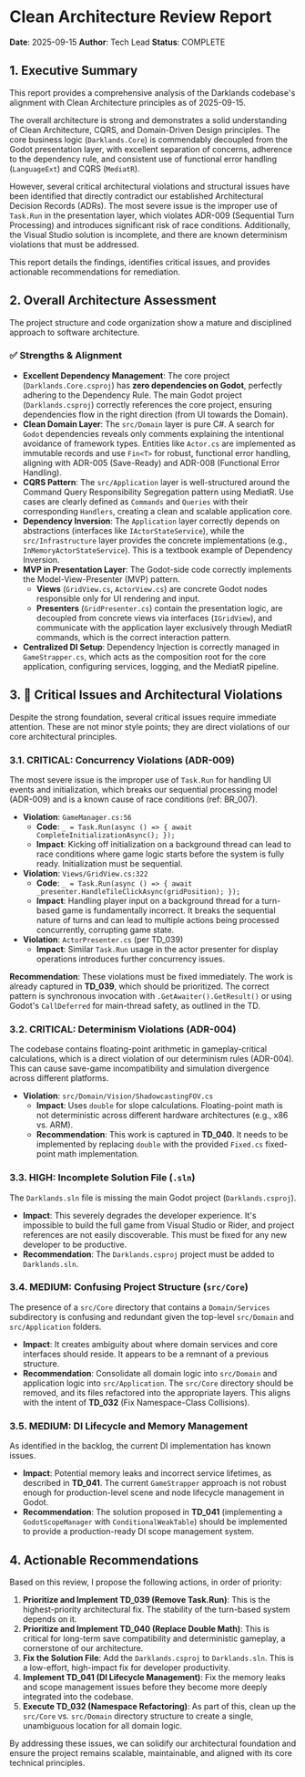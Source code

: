 # Clean Architecture Review Report

**Date**: 2025-09-15
**Author**: Tech Lead
**Status**: COMPLETE

## 1. Executive Summary

This report provides a comprehensive analysis of the Darklands codebase's alignment with Clean Architecture principles as of 2025-09-15.

The overall architecture is strong and demonstrates a solid understanding of Clean Architecture, CQRS, and Domain-Driven Design principles. The core business logic (`Darklands.Core`) is commendably decoupled from the Godot presentation layer, with excellent separation of concerns, adherence to the dependency rule, and consistent use of functional error handling (`LanguageExt`) and CQRS (`MediatR`).

However, several critical architectural violations and structural issues have been identified that directly contradict our established Architectural Decision Records (ADRs). The most severe issue is the improper use of `Task.Run` in the presentation layer, which violates ADR-009 (Sequential Turn Processing) and introduces significant risk of race conditions. Additionally, the Visual Studio solution is incomplete, and there are known determinism violations that must be addressed.

This report details the findings, identifies critical issues, and provides actionable recommendations for remediation.

## 2. Overall Architecture Assessment

The project structure and code organization show a mature and disciplined approach to software architecture.

### ✅ Strengths & Alignment

*   **Excellent Dependency Management**: The core project (`Darklands.Core.csproj`) has **zero dependencies on Godot**, perfectly adhering to the Dependency Rule. The main Godot project (`Darklands.csproj`) correctly references the core project, ensuring dependencies flow in the right direction (from UI towards the Domain).
*   **Clean Domain Layer**: The `src/Domain` layer is pure C#. A search for `Godot` dependencies reveals only comments explaining the intentional avoidance of framework types. Entities like `Actor.cs` are implemented as immutable records and use `Fin<T>` for robust, functional error handling, aligning with ADR-005 (Save-Ready) and ADR-008 (Functional Error Handling).
*   **CQRS Pattern**: The `src/Application` layer is well-structured around the Command Query Responsibility Segregation pattern using MediatR. Use cases are clearly defined as `Commands` and `Queries` with their corresponding `Handlers`, creating a clean and scalable application core.
*   **Dependency Inversion**: The `Application` layer correctly depends on abstractions (interfaces like `IActorStateService`), while the `src/Infrastructure` layer provides the concrete implementations (e.g., `InMemoryActorStateService`). This is a textbook example of Dependency Inversion.
*   **MVP in Presentation Layer**: The Godot-side code correctly implements the Model-View-Presenter (MVP) pattern.
    *   **Views** (`GridView.cs`, `ActorView.cs`) are concrete Godot nodes responsible only for UI rendering and input.
    *   **Presenters** (`GridPresenter.cs`) contain the presentation logic, are decoupled from concrete views via interfaces (`IGridView`), and communicate with the application layer exclusively through MediatR commands, which is the correct interaction pattern.
*   **Centralized DI Setup**: Dependency Injection is correctly managed in `GameStrapper.cs`, which acts as the composition root for the core application, configuring services, logging, and the MediatR pipeline.

## 3. 🚨 Critical Issues and Architectural Violations

Despite the strong foundation, several critical issues require immediate attention. These are not minor style points; they are direct violations of our core architectural principles.

### 3.1. CRITICAL: Concurrency Violations (ADR-009)

The most severe issue is the improper use of `Task.Run` for handling UI events and initialization, which breaks our sequential processing model (ADR-009) and is a known cause of race conditions (ref: BR_007).

*   **Violation**: `GameManager.cs:56`
    *   **Code**: `_ = Task.Run(async () => { await CompleteInitializationAsync(); });`
    *   **Impact**: Kicking off initialization on a background thread can lead to race conditions where game logic starts before the system is fully ready. Initialization must be sequential.
*   **Violation**: `Views/GridView.cs:322`
    *   **Code**: `_ = Task.Run(async () => { await _presenter.HandleTileClickAsync(gridPosition); });`
    *   **Impact**: Handling player input on a background thread for a turn-based game is fundamentally incorrect. It breaks the sequential nature of turns and can lead to multiple actions being processed concurrently, corrupting game state.
*   **Violation**: `ActorPresenter.cs` (per TD_039)
    *   **Impact**: Similar `Task.Run` usage in the actor presenter for display operations introduces further concurrency issues.

**Recommendation**: These violations must be fixed immediately. The work is already captured in **TD_039**, which should be prioritized. The correct pattern is synchronous invocation with `.GetAwaiter().GetResult()` or using Godot's `CallDeferred` for main-thread safety, as outlined in the TD.

### 3.2. CRITICAL: Determinism Violations (ADR-004)

The codebase contains floating-point arithmetic in gameplay-critical calculations, which is a direct violation of our determinism rules (ADR-004). This can cause save-game incompatibility and simulation divergence across different platforms.

*   **Violation**: `src/Domain/Vision/ShadowcastingFOV.cs`
    *   **Impact**: Uses `double` for slope calculations. Floating-point math is not deterministic across different hardware architectures (e.g., x86 vs. ARM).
    *   **Recommendation**: This work is captured in **TD_040**. It needs to be implemented by replacing `double` with the provided `Fixed.cs` fixed-point math implementation.

### 3.3. HIGH: Incomplete Solution File (`.sln`)

The `Darklands.sln` file is missing the main Godot project (`Darklands.csproj`).

*   **Impact**: This severely degrades the developer experience. It's impossible to build the full game from Visual Studio or Rider, and project references are not easily discoverable. This must be fixed for any new developer to be productive.
*   **Recommendation**: The `Darklands.csproj` project must be added to `Darklands.sln`.

### 3.4. MEDIUM: Confusing Project Structure (`src/Core`)

The presence of a `src/Core` directory that contains a `Domain/Services` subdirectory is confusing and redundant given the top-level `src/Domain` and `src/Application` folders.

*   **Impact**: It creates ambiguity about where domain services and core interfaces should reside. It appears to be a remnant of a previous structure.
*   **Recommendation**: Consolidate all domain logic into `src/Domain` and application logic into `src/Application`. The `src/Core` directory should be removed, and its files refactored into the appropriate layers. This aligns with the intent of **TD_032** (Fix Namespace-Class Collisions).

### 3.5. MEDIUM: DI Lifecycle and Memory Management

As identified in the backlog, the current DI implementation has known issues.

*   **Impact**: Potential memory leaks and incorrect service lifetimes, as described in **TD_041**. The current `GameStrapper` approach is not robust enough for production-level scene and node lifecycle management in Godot.
*   **Recommendation**: The solution proposed in **TD_041** (implementing a `GodotScopeManager` with `ConditionalWeakTable`) should be implemented to provide a production-ready DI scope management system.

## 4. Actionable Recommendations

Based on this review, I propose the following actions, in order of priority:

1.  **Prioritize and Implement TD_039 (Remove Task.Run)**: This is the highest-priority architectural fix. The stability of the turn-based system depends on it.
2.  **Prioritize and Implement TD_040 (Replace Double Math)**: This is critical for long-term save compatibility and deterministic gameplay, a cornerstone of our architecture.
3.  **Fix the Solution File**: Add the `Darklands.csproj` to `Darklands.sln`. This is a low-effort, high-impact fix for developer productivity.
4.  **Implement TD_041 (DI Lifecycle Management)**: Fix the memory leaks and scope management issues before they become more deeply integrated into the codebase.
5.  **Execute TD_032 (Namespace Refactoring)**: As part of this, clean up the `src/Core` vs. `src/Domain` directory structure to create a single, unambiguous location for all domain logic.

By addressing these issues, we can solidify our architectural foundation and ensure the project remains scalable, maintainable, and aligned with its core technical principles.
